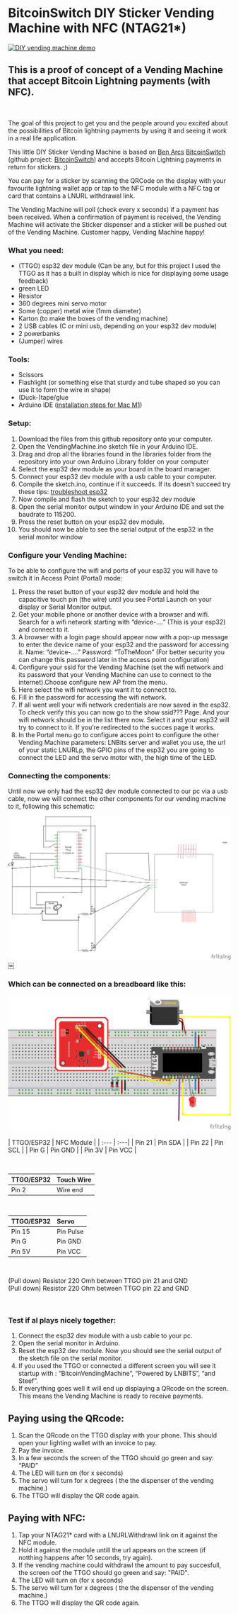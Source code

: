 # BitcoinSwitch DIY Sticker Vending Machine with NFC (NTAG21*)

[![DIY vending machine demo](https://twitter.com/arcbtc/status/1581186711668678657)](https://twitter.com/arcbtc/status/1581186711668678657)

## This is a proof of concept of a Vending Machine that accept Bitcoin Lightning payments (with NFC). 

<br>

<p>The goal of this  project to get you and the people around you excited about the possibilities of Bitcoin lightning payments by using it and seeing it work in a real life application.</p>

This little DIY Sticker Vending Machine is based on [Ben Arcs](https://github.com/arcbtc) [BitcoinSwitch](https://youtu.be/FeoIwTjv3YM) (github project: [BitcoinSwitch](https://github.com/arcbtc/bitcoinSwitch)) and accepts Bitcoin Lightning payments in return for stickers. ;)

<p>You can pay for a sticker by scanning the QRCode on the display with your favourite lightning wallet app or tap to the NFC module with a NFC tag or card that contains a LNURL withdrawal link.</p>

<p>The Vending Machine will poll (check every x seconds) if a payment has been received.  When a confirmation of payment is received, the Vending Machine will activate the Sticker dispenser and a sticker will be pushed out of the Vending Machine. Customer happy, Vending Machine happy!<br></p>

### What you need:
- (TTGO) esp32 dev module (Can be any, but for this project I used the TTGO as it has a built in display which is nice for displaying some usage feedback)
- green LED
- Resistor 
- 360 degrees mini servo motor
- Some (copper) metal wire (1mm diameter)
- Karton (to make the boxes of the vending machine)
- 2 USB cables (C or mini usb, depending on your esp32 dev module)
- 2 powerbanks
- (Jumper) wires

### Tools:
- Scissors
- Flashlight (or something else that sturdy and tube shaped so you can use it to form the wire in shape)
- (Duck-)tape/glue
- Arduino IDE ([installation steps for Mac M1](docs/Arduino%20Install%20Steps%20M1.md))

### Setup:
1. Download the files from this github repository onto your computer.
2. Open the VendingMachine.ino sketch file in your Arduino IDE. 
3. Drag and drop all the libraries found in the libraries folder from the repository into your own Arduino Library folder on your computer
5. Select the esp32 dev module as your board in the board manager.
6. Connect your esp32 dev module with a usb cable to your computer.
7. Compile the sketch.ino, continue if it succeeds. If its doesn’t succeed try these tips: [troubleshoot esp32](/docs/tips.md)
8. Now compile and flash the sketch to your esp32 dev module
9. Open the serial monitor output window in your Arduino IDE and set the baudrate to 115200.
10. Press the reset button on your esp32 dev module.
11. You should now be able to see the serial output of the esp32 in the serial monitor window

### Configure your Vending Machine:
To be able to configure the wifi and ports of your esp32 you will have to switch it in Access Point (Portal) mode:
1. Press the reset button of your esp32 dev module and hold the capacitive touch pin (the wire) until you see Portal Launch on your display or Serial Monitor output.
2. Get your mobile phone or another device with a browser and wifi. Search for a wifi network starting with “device-….” (This is your esp32) and connect to it.
3. A browser with a login page should appear now with a pop-up message to enter the device name of your esp32 and the password for accessing it. Name: “device-….” Password: “ToTheMoon” (For better security you can change this password later in the access point configuration)
4. Configure your ssid for the Vending Machine (set the wifi network and its password that your Vending Machine can use to connect to the internet).Choose configure new AP from the menu.
5. Here select the wifi network you want it to connect to.
6. Fill in the password for accessing the wifi network.
7. If all went well your wifi network credentials are now saved in the esp32. To check verify this you can now go to the show ssid??? Page. And your wifi network should be in the list there now. Select it and your esp32 will try to connect to it. If you’re redirected to the succes page it works. 
8. In the Portal menu go to configure acces point to configure the other Vending Machine parameters: LNBits server and wallet you use, the url of your static LNURLp, the GPIO pins of the esp32 you are going to connect the LED and the servo motor with, the high time of the LED.

### Connecting the components:
<p>Until now we only had the esp32 dev module connected to our pc via a usb cable, now we will connect the other components for our vending machine to it, following this schematic:

![Image of DIY Vending Machine Scheme](/docs/DIY%20Vending%20Machine%20NFC_schem.png)
￼
</P>

### Which can be connected on a breadboard like this:
<p>

![Image of DIY Vending Machine Scheme](/docs/DIY%20Vending%20Machine%20NFC_bb.png)	
 <br>
| TTGO\/ESP32 | NFC Module |
| :--- | :---|
| Pin 21 | Pin SDA |
| Pin 22 | Pin SCL |
| Pin  G | Pin GND |
| Pin 3V | Pin VCC |

 <br>

| TTGO\/ESP32 | Touch Wire |
| :--- | :---|
| Pin 2 | Wire end |

 <br>
 </p>

| TTGO\/ESP32 | Servo |
| :--- | :---|
| Pin 15 | Pin Pulse |
| Pin G | Pin GND |
| Pin 5V | Pin VCC |

 <br>

(Pull down) Resistor 220 Omh between TTGO pin 21 and GND <br>
(Pull down) Resistor 220 Ohm between TTGO pin 22 and GND <br>

 <br>

### Test if al plays nicely together:

1. Connect the esp32 dev module with a usb cable to your pc.
2. Open the serial monitor in Arduino. 
3. Reset the esp32 dev module. Now you should see the serial output of the sketch file on the serial monitor.
4. If you used the TTGO or connected a different screen you will see it startup with :  “BitcoinVendingMachine”, “Powered by LNBITS”, “and Steef”.
5. If everything goes well it will end up displaying a QRcode on the screen. This means the Vending Machine is ready to receive payments.

## Paying using the QRcode:

1. Scan the QRcode on the TTGO display with your phone. This should open your lighting wallet with an invoice to pay.
2. Pay the invoice.
3. In a few seconds the screen of the TTGO should go green and say: “PAID”
4. The LED will turn on (for x seconds)
5. The servo will turn for x degrees ( the the dispenser of the vending machine.)
6. The TTGO will display the QR code again.

## Paying with NFC:
1. Tap your NTAG21* card with a LNURLWithdrawl link on it against the NFC module.
2. Hold it against the module untill the url appears on the screen (if notthing happens after 10 seconds, try again).
3. If the vending machine could withdrawl the amount to pay succesfull, the screen oof the TTGO should go green and say: "PAID".
4. The LED will turn on (for x seconds)
5. The servo will turn for x degrees ( the the dispenser of the vending machine.)
6. The TTGO will display the QR code again.